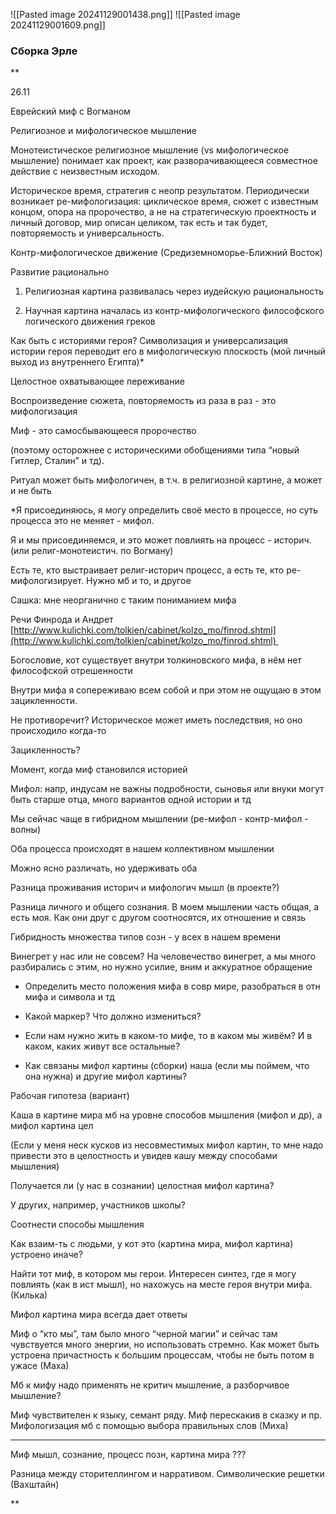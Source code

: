 ![[Pasted image 20241129001438.png]]
![[Pasted image 20241129001609.png]]

### Сборка Эрле
**

26.11 

Еврейский миф с Вогманом

Религиозное и мифологическое мышление

  

Монотеистическое религиозное мышление (vs мифологическое мышление) понимает как проект, как разворачивающееся совместное действие с неизвестным исходом.

Историческое время, стратегия с неопр результатом. Периодически возникает ре-мифологизация: циклическое время, сюжет с известным концом, опора на пророчество, а не на стратегическую проектность и личный договор, мир описан целиком, так есть и так будет, повторяемость и универсальность.

  

Контр-мифологическое движение (Средиземноморье-Ближний Восток)

Развитие рационально

1. Религиозная картина развивалась через иудейскую рациональность
    
2. Научная картина началась из контр-мифологического философского логического движения греков 
    

  

Как быть с историями героя? Символизация и универсализация истории героя переводит его в мифологическую плоскость (мой личный выход из внутреннего Египта)*

Целостное охватывающее переживание

  

Воспроизведение сюжета, повторяемость из раза в раз - это мифологизация

Миф - это самосбывающееся пророчество

(поэтому осторожнее с историческими обобщениями типа “новый Гитлер, Сталин” и тд).

  

Ритуал может быть мифологичен, в т.ч. в религиозной картине, а может и не быть

*Я присоединяюсь, я могу определить своё место в процессе, но суть процесса это не меняет - мифол.

Я и мы присоединяемся, и это может повлиять на процесс - историч. (или религ-монотеистич. по Вогману) 

  

Есть те, кто выстраивает религ-историч процесс, а есть те, кто ре-мифологизирует. Нужно мб и то, и другое

  

Сашка: мне неорганично с таким пониманием мифа

Речи Финрода и Андрет [http://www.kulichki.com/tolkien/cabinet/kolzo_mo/finrod.shtml](http://www.kulichki.com/tolkien/cabinet/kolzo_mo/finrod.shtml) 

Богословие, кот существует внутри толкиновского мифа, в нём нет философской отрешенности

Внутри мифа я сопереживаю всем собой и при этом не ощущаю в этом зацикленности.

  

Не противоречит? Историческое может иметь последствия, но оно происходило когда-то

Зацикленность?

  

Момент, когда миф становился историей

  

Мифол: напр, индусам не важны подробности, сыновья или внуки могут быть старше отца, много вариантов одной истории и тд

  

Мы сейчас чаще в гибридном мышлении (ре-мифол - контр-мифол - волны)

Оба процесса происходят в нашем коллективном мышлении

  

Можно ясно различать, но удерживать оба

Разница проживания историч и мифологич мышл (в проекте?) 

  

Разница личного и общего сознания. В моем мышлении часть общая, а есть моя. Как они друг с другом соотносятся, их отношение и связь

  

Гибридность множества типов созн - у всех в нашем времени 

Винегрет у нас или не совсем? На человечество винегрет, а мы много разбирались с этим, но нужно усилие, вним и аккуратное обращение

  

- Определить место положения мифа в совр мире, разобраться в отн мифа и символа и тд
    

- Какой маркер? Что должно измениться?
    
- Если нам нужно жить в каком-то мифе, то в каком мы живём? И в каком, каких живут все остальные? 
    
- Как связаны мифол картины (сборки) наша (если мы поймем, что она нужна) и другие мифол картины?
    

  

Рабочая гипотеза (вариант)

Каша в картине мира мб на уровне способов мышления (мифол и др), а мифол картина цел

(Если у меня неск кусков из несовместимых мифол картин, то мне надо привести это в целостность и увидев кашу между способами мышления)

  

Получается ли (у нас в сознании) целостная мифол картина?

У других, например, участников школы?

Соотнести способы мышления

  

Как взаим-ть с людьми, у кот это (картина мира, мифол картина) устроено иначе? 

Найти тот миф, в котором мы герои. Интересен синтез, где я могу повлиять (как в ист мышл), но нахожусь на месте героя внутри мифа. (Килька)

  

Мифол картина мира всегда дает ответы

Миф о “кто мы”, там было много “черной магии” и сейчас там чувствуется много энергии, но использовать стремно. Как может быть устроена причастность к большим процессам, чтобы не быть потом в ужасе (Маха) 

  

Мб к мифу надо применять не критич мышление, а разборчивое мышление? 

Миф чувствителен к языку, семант ряду. Миф перескакив в сказку и пр. Мифологизация мб с помощью выбора правильных слов (Миха)

  

------------------------------------------

Миф мышл, сознание, процесс позн, картина мира ???

  

Разница между сторителлингом и нарративом. Символические решетки (Вахштайн)

  
  
  
  
  
**